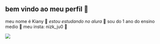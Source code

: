 ## bem vindo ao meu perfil 🦆

meu nome é Kiany 👻
*estou estudando no alura* 🦈
sou do 1 ano do ensino medio 🐎
meu insta: nizk_ju0 🐡

![](https://media1.tenor.com/m/YuSiv2lzR-AAAAAC/steak-sukuna.gif)
